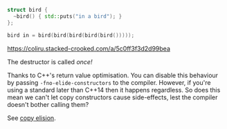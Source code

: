 ```cpp
struct bird {
  ~bird() { std::puts("in a bird"); }
};

bird in = bird(bird(bird(bird(bird()))));
```

https://coliru.stacked-crooked.com/a/5c0ff3f3d2d99bea

The destructor is called _once!_

Thanks to C++'s return value optimisation. You can disable this behaviour by
passing `-fno-elide-constructors` to the compiler. However, if you're using a
standard later than C++14 then it happens regardless. So does this mean we
can't let copy constructors cause side-effects, lest the compiler doesn't
bother calling them?

See [copy elision](https://en.cppreference.com/w/cpp/language/copy_elision).
